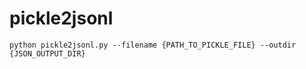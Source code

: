 # pickle2jsonl

```
python pickle2jsonl.py --filename {PATH_TO_PICKLE_FILE} --outdir {JSON_OUTPUT_DIR}
```